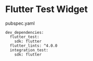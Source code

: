 # Flutter Test Widget

pubspec.yaml

```
dev_dependencies:
  flutter_test:
    sdk: flutter
  flutter_lints: ^4.0.0
  integration_test:
    sdk: flutter
```
